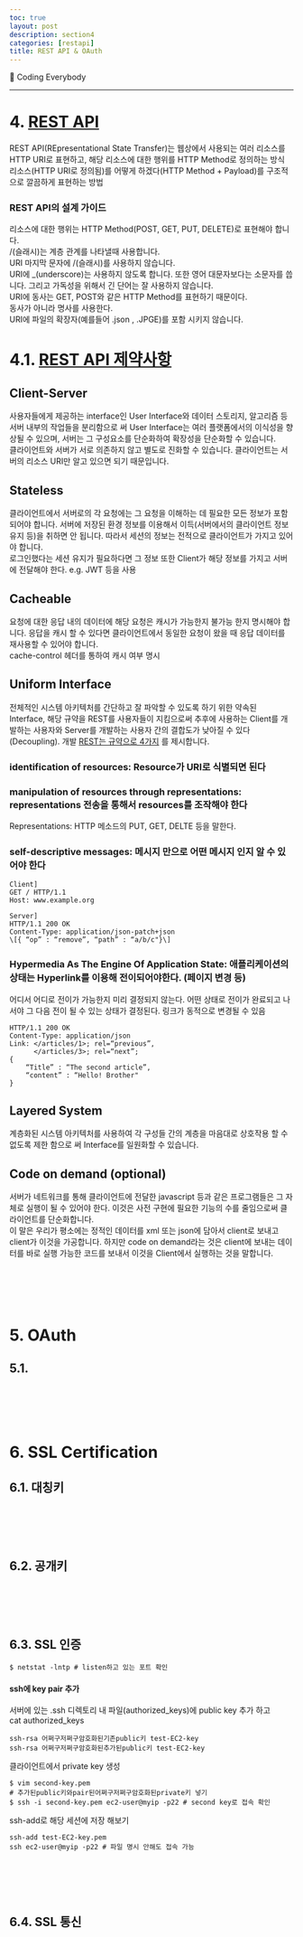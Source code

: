 ```yaml
---
toc: true
layout: post
description: section4
categories: [restapi]
title: REST API & OAuth
---
```


📎 Coding Everybody

---

# 4. [REST API](https://velog.io/@taeha7b/api-restapi-restfulapi)
REST API(REpresentational State Transfer)는 웹상에서 사용되는 여러 리소스를 HTTP URI로 표현하고, 해당 리소스에 대한 행위를 HTTP Method로 정의하는 방식  
리소스(HTTP URI로 정의됨)를 어떻게 하겠다(HTTP Method + Payload)를 구조적으로 깔끔하게 표현하는 방법  

### REST API의 설계 가이드
리소스에 대한 행위는 HTTP Method(POST, GET, PUT, DELETE)로 표현해야 합니다.  
/(슬래시)는 계층 관계를 나타낼때 사용합니다.  
URI 마지막 문자에 /(슬래시)를 사용하지 않습니다.  
URI에 \_(underscore)는 사용하지 않도록 합니다. 또한 영어 대문자보다는 소문자를 씁니다. 그리고 가독성을 위해서 긴 단어는 잘 사용하지 않습니다.  
URI에 동사는 GET, POST와 같은 HTTP Method를 표현하기 때문이다.  
동사가 아니라 명사를 사용한다.  
URI에 파일의 확장자(예를들어 .json , .JPGE)를 포함 시키지 않습니다.  

# 4.1. [REST API 제약사항](https://sabarada.tistory.com/26) 

## Client-Server
사용자들에게 제공하는 interface인 User Interface와 데이터 스토리지, 알고리즘 등 서버 내부의 작업들을 분리함으로 써 User Interface는 여러 플랫폼에서의 이식성을 향상될 수 있으며, 서버는 그 구성요소를 단순화하여 확장성을 단순화할 수 있습니다.  
클라이언트와 서버가 서로 의존하지 않고 별도로 진화할 수 있습니다. 클라이언트는 서버의 리소스 URI만 알고 있으면 되기 때문입니다.  

## Stateless
클라이언트에서 서버로의 각 요청에는 그 요청을 이해하는 데 필요한 모든 정보가 포함되어야 합니다. 서버에 저장된 환경 정보를 이용해서 이득(서버에서의 클라이언트 정보 유지 등)을 취하면 안 됩니다. 따라서 세션의 정보는 전적으로 클라이언트가 가지고 있어야 합니다.  
로그인했다는 세션 유지가 필요하다면 그 정보 또한 Client가 해당 정보를 가지고 서버에 전달해야 한다. e.g. JWT 등을 사용  

## Cacheable
요청에 대한 응답 내의 데이터에 해당 요청은 캐시가 가능한지 불가능 한지 명시해야 합니다. 응답을 캐시 할 수 있다면 클라이언트에서 동일한 요청이 왔을 때 응답 데이터를 재사용할 수 있어야 합니다.  
cache-control 헤더를 통하여 캐시 여부 명시  


## Uniform Interface
전체적인 시스템 아키텍처를 간단하고 잘 파악할 수 있도록 하기 위한 약속된 Interface, 해당 규약을 REST를 사용자들이 지킴으로써 추후에 사용하는 Client를 개발하는 사용자와 Server를 개발하는 사용자 간의 결합도가 낮아질 수 있다(Decoupling). 개발 [REST는 규약으로 4가지](https://sabarada.tistory.com/9) 를 제시합니다.  

### identification of resources: Resource가 URI로 식별되면 된다  

### manipulation of resources through representations: representations 전송을 통해서 resources를 조작해야 한다  
Representations: HTTP 메소드의 PUT, GET, DELTE 등을 말한다.  

### self-descriptive messages: 메시지 만으로 어떤 메시지 인지 알 수 있어야 한다  
```
Client]
GET / HTTP/1.1
Host: www.example.org

Server]
HTTP/1.1 200 OK
Content-Type: application/json-patch+json
\[{ “op” : “remove”, “path” : “a/b/c"}\]
```


### Hypermedia As The Engine Of Application State: 애플리케이션의 상태는 Hyperlink를 이용해 전이되어야한다. (페이지 변경 등)  
어디서 어디로 전이가 가능한지 미리 결정되지 않는다. 어떤 상태로 전이가 완료되고 나서야 그 다음 전이 될 수 있는 상태가 결정된다. 링크가 동적으로 변경될 수 있음  

```
HTTP/1.1 200 OK
Content-Type: application/json
Link: </articles/1>; rel=“previous”,
      </articles/3>; rel=“next”;
{
    “Title” : “The second article”,
    “content” : “Hello! Brother"
}
```

## Layered System
계층화된 시스템 아키텍처를 사용하여 각 구성들 간의 계층을 마음대로 상호작용 할 수 없도록 제한 함으로 써 Interface를 일원화할 수 있습니다.  

## Code on demand (optional)
서버가 네트워크를 통해 클라이언트에 전달한 javascript 등과 같은 프로그램들은 그 자체로 실행이 될 수 있어야 한다. 이것은 사전 구현에 필요한 기능의 수를 줄임으로써 클라이언트를 단순화합니다.  
이 말은 우리가 평소에는 정적인 데이터를 xml 또는 json에 담아서 client로 보내고 client가 이것을 가공합니다. 하지만 code on demand라는 것은 client에 보내는 데이터를 바로 실행 가능한 코드를 보내서 이것을 Client에서 실행하는 것을 말합니다.  


<br><br>
---

# 5. OAuth

## 5.1.


<br><br>
---

# 6. SSL Certification

## 6.1. 대칭키



<br><br>
---
## 6.2. 공개키



<br><br>
---
## 6.3. SSL 인증

```
$ netstat -lntp # listen하고 있는 포트 확인
```

#### ssh에 key pair 추가  
서버에 있는 .ssh 디렉토리 내 파일(authorized_keys)에 public key 추가 하고  
cat authorized_keys  
```
ssh-rsa 어쩌구저쩌구암호화된기존public키 test-EC2-key
ssh-rsa 어쩌구저쩌구암호화된추가된public키 test-EC2-key
```

클라이언트에서 private key 생성  
```
$ vim second-key.pem
# 추가된public키와pair된어쩌구저쩌구암호화된private키 넣기
$ ssh -i second-key.pem ec2-user@myip -p22 # second key로 접속 확인
```
ssh-add로 해당 세션에 저장 해보기  
```
ssh-add test-EC2-key.pem
ssh ec2-user@myip -p22 # 파일 명시 안해도 접속 가능
```


<br><br>
---
## 6.4. SSL 통신





<br><br>
---



